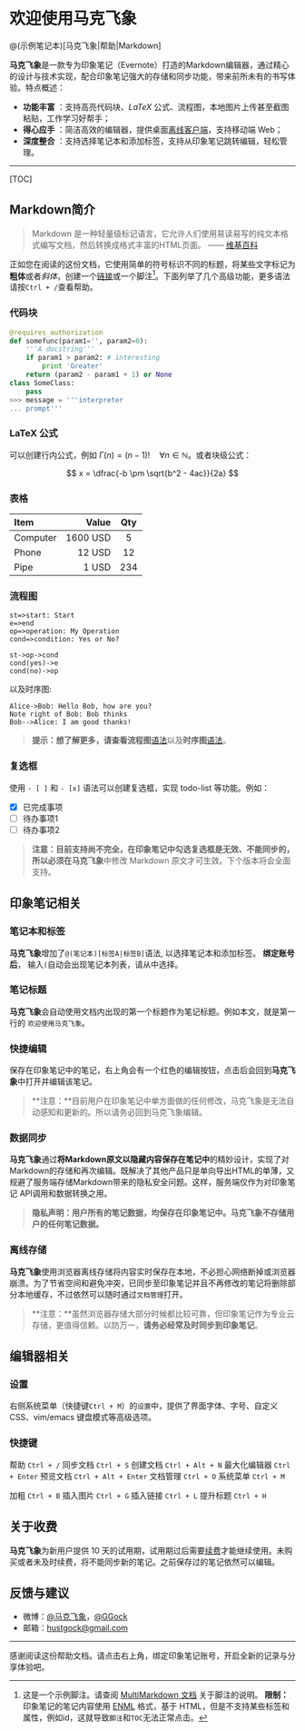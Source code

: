 # 欢迎使用马克飞象

@(示例笔记本)[马克飞象|帮助|Markdown]

**马克飞象**是一款专为印象笔记（Evernote）打造的Markdown编辑器，通过精心的设计与技术实现，配合印象笔记强大的存储和同步功能，带来前所未有的书写体验。特点概述：
 
- **功能丰富** ：支持高亮代码块、*LaTeX* 公式、流程图，本地图片上传甚至截图粘贴，工作学习好帮手；
- **得心应手** ：简洁高效的编辑器，提供桌面[离线客户端][1]，支持移动端 Web；
- **深度整合** ：支持选择笔记本和添加标签，支持从印象笔记跳转编辑，轻松管理。

-------------------

[TOC]  

## Markdown简介

> Markdown 是一种轻量级标记语言，它允许人们使用易读易写的纯文本格式编写文档，然后转换成格式丰富的HTML页面。    —— [维基百科](https://zh.wikipedia.org/wiki/Markdown)

正如您在阅读的这份文档，它使用简单的符号标识不同的标题，将某些文字标记为**粗体**或者*斜体*，创建一个[链接](http://www.example.com)或一个脚注[^demo]。下面列举了几个高级功能，更多语法请按`Ctrl + /`查看帮助。 

### 代码块
``` python
@requires_authorization
def somefunc(param1='', param2=0):
    '''A docstring'''
    if param1 > param2: # interesting
        print 'Greater'
    return (param2 - param1 + 1) or None
class SomeClass:
    pass
>>> message = '''interpreter
... prompt'''
```
### LaTeX 公式

可以创建行内公式，例如 $\Gamma(n) = (n-1)!\quad\forall n\in\mathbb N$。或者块级公式：

$$	x = \dfrac{-b \pm \sqrt{b^2 - 4ac}}{2a} $$

### 表格
| Item      |    Value | Qty  |
| :-------- | --------:| :--: |
| Computer  | 1600 USD |  5   |
| Phone     |   12 USD |  12  |
| Pipe      |    1 USD | 234  |

### 流程图
```flow
st=>start: Start
e=>end
op=>operation: My Operation
cond=>condition: Yes or No?

st->op->cond
cond(yes)->e
cond(no)->op
```

以及时序图:

```sequence
Alice->Bob: Hello Bob, how are you?
Note right of Bob: Bob thinks
Bob-->Alice: I am good thanks!
```

> **提示：**想了解更多，请查看**流程图**[语法][2]以及**时序图**[语法][3]。

### 复选框

使用 `- [ ]` 和 `- [x]` 语法可以创建复选框，实现 todo-list 等功能。例如：

- [x] 已完成事项
- [ ] 待办事项1
- [ ] 待办事项2

> **注意：**目前支持尚不完全，在印象笔记中勾选复选框是无效、不能同步的，所以必须在**马克飞象**中修改 Markdown 原文才可生效。下个版本将会全面支持。


## 印象笔记相关

### 笔记本和标签
**马克飞象**增加了`@(笔记本)[标签A|标签B]`语法, 以选择笔记本和添加标签。 **绑定账号后**， 输入`(`自动会出现笔记本列表，请从中选择。

### 笔记标题
**马克飞象**会自动使用文档内出现的第一个标题作为笔记标题。例如本文，就是第一行的 `欢迎使用马克飞象`。

### 快捷编辑
保存在印象笔记中的笔记，右上角会有一个红色的编辑按钮，点击后会回到**马克飞象**中打开并编辑该笔记。
>**注意：**目前用户在印象笔记中单方面做的任何修改，马克飞象是无法自动感知和更新的。所以请务必回到马克飞象编辑。

### 数据同步
**马克飞象**通过**将Markdown原文以隐藏内容保存在笔记中**的精妙设计，实现了对Markdown的存储和再次编辑。既解决了其他产品只是单向导出HTML的单薄，又规避了服务端存储Markdown带来的隐私安全问题。这样，服务端仅作为对印象笔记 API调用和数据转换之用。

 >**隐私声明：用户所有的笔记数据，均保存在印象笔记中。马克飞象不存储用户的任何笔记数据。**

### 离线存储
**马克飞象**使用浏览器离线存储将内容实时保存在本地，不必担心网络断掉或浏览器崩溃。为了节省空间和避免冲突，已同步至印象笔记并且不再修改的笔记将删除部分本地缓存，不过依然可以随时通过`文档管理`打开。

> **注意：**虽然浏览器存储大部分时候都比较可靠，但印象笔记作为专业云存储，更值得信赖。以防万一，**请务必经常及时同步到印象笔记**。

## 编辑器相关
### 设置
右侧系统菜单（快捷键`Ctrl + M`）的`设置`中，提供了界面字体、字号、自定义CSS、vim/emacs 键盘模式等高级选项。

### 快捷键

帮助    `Ctrl + /`
同步文档    `Ctrl + S`
创建文档    `Ctrl + Alt + N`
最大化编辑器    `Ctrl + Enter`
预览文档 `Ctrl + Alt + Enter`
文档管理    `Ctrl + O`
系统菜单    `Ctrl + M` 

加粗    `Ctrl + B`
插入图片    `Ctrl + G`
插入链接    `Ctrl + L`
提升标题    `Ctrl + H`

## 关于收费

**马克飞象**为新用户提供 10 天的试用期，试用期过后需要[续费](maxiang.info/vip.html)才能继续使用。未购买或者未及时续费，将不能同步新的笔记。之前保存过的笔记依然可以编辑。


## 反馈与建议
- 微博：[@马克飞象](http://weibo.com/u/2788354117)，[@GGock](http://weibo.com/ggock "开发者个人账号")
- 邮箱：<hustgock@gmail.com>

---------
感谢阅读这份帮助文档。请点击右上角，绑定印象笔记账号，开启全新的记录与分享体验吧。




[^demo]: 这是一个示例脚注。请查阅 [MultiMarkdown 文档](https://github.com/fletcher/MultiMarkdown/wiki/MultiMarkdown-Syntax-Guide#footnotes) 关于脚注的说明。 **限制：** 印象笔记的笔记内容使用 [ENML][4] 格式，基于 HTML，但是不支持某些标签和属性，例如id，这就导致`脚注`和`TOC`无法正常点击。


  [1]: https://chrome.google.com/webstore/detail/kidnkfckhbdkfgbicccmdggmpgogehop
  [2]: http://adrai.github.io/flowchart.js/
  [3]: http://bramp.github.io/js-sequence-diagrams/
  [4]: https://dev.yinxiang.com/doc/articles/enml.php


